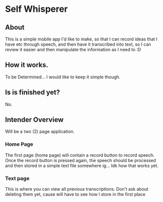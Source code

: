 # Self Whisperer

## About

This is a simple mobile app I'd like to make, so that I can record ideas that I have etc through speech, and then have it transcribed into text, so I can review it easier and then manipulate the information as I need to :D

## How it works.

To be Determined... I would like to keep it simple though.

## Is is finished yet?

No.

## Intender Overview

Will be a two (2) page application.

### Home Page

The first page (home page) will contain a record button to record speech.
Once the record button is pressed again, the speech should be processed and then stored in a simple text file somewhere ig... Idk how that works yet.

### Text page

This is where you can view all previous transcriptions. Don't ask about deleting them yet, cause will have to see how I store in the first place

